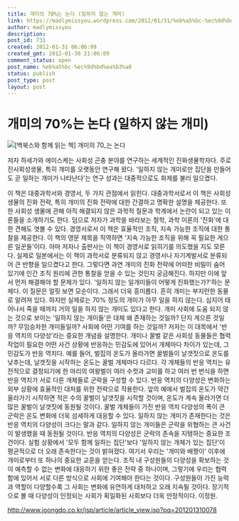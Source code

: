 ```yaml
---
title: 개미의 70%는 논다 (일하지 않는 개미)
link: https://madlymissyou.wordpress.com/2012/01/31/%eb%a5%bc-%ec%9d%bd%ea%b3%a0/
author: madlymissyou
description: 
post_id: 731
created: 2012-01-31 06:06:09
created_gmt: 2012-01-30 21:06:09
comment_status: open
post_name: %eb%a5%bc-%ec%9d%bd%ea%b3%a0
status: publish
post_type: post
layout: post
---
```


# 개미의 70%는 논다 (일하지 않는 개미)

![\[백북스와 함께 읽는 책\] 개미의 70_는 논다](https://madlymissyou.files.wordpress.com/2012/01/ebb0b1ebb681ec8aa4ec9980-ed95a8eabb98-ec9dbdeb8a94-ecb185-eab09cebafb8ec9d98-70_eb8a94-eb85bceb8ba4.jpg?w=407)

저자 하세가와 에이스케는 사회성 곤충 분야를 연구하는 세계적인 진화생물학자다. 주로 진사회성생물, 특히 개미를 오랫동안 연구해 왔다. '일하지 않는 개미로만 집단을 만들어도 곧 일하는 개미가 나타난다'는 연구 성과는 대중적으로도 화제를 불러 일으켰다.

이 책은 대중과학서와 경영서, 두 가지 관점에서 읽힌다. 대중과학서로서 이 책은 사회성 생물의 진화 전략, 특히 개미의 진화 전략에 대한 간결하고 명확한 설명을 제공한다. 또한 사회성 생물에 관해 아직 해결되지 않은 과학적 질문과 학계에서 논란이 되고 있는 이론들을 소개하기도 한다. 덤으로 저자가 과학을 바라보는 철학, 과학 이론의 '진화'에 대한 견해도 엿볼 수 있다. 경영서로서 이 책은 효율적인 조직, 지속 가능한 조직에 대한 통찰을 제공한다. 이 책의 영문 제목을 직역하면 '지속 가능한 조직을 위해 꼭 필요한 게으른 일꾼들'이다. 아마 저자나 출판사는 이 책이 경영서로 읽히기를 의도했을 지도 모른다. 실제로 일본에서는 이 책이 과학서로 분류되지 않고 경영서나 자기계발서로 분류되어 큰 반향을 일으켰다고 한다. 그렇다면 과연 개미의 진화 전략에 어떠한 비밀이 숨어 있기에 인간 조직 원리에 관한 통찰을 얻을 수 있는 것인지 궁금해진다. 하지만 이에 앞서 먼저 해결해야 할 문제가 있다. '일하지 않는 일개미들이 어떻게 진화했는가?'하는 문제다. 이 질문은 얼핏 보면 모순이다. 그래서 더욱 흥미롭다. 흔히 개미는 부지런한 동물로 알려져 있다. 하지만 실제로는 70% 정도의 개미가 아무 일을 하지 않는다. 심지어 태어나서 죽을 때까지 거의 일을 하지 않는 개미도 있다고 한다. 개미 사회에 도움 되지 않는 것으로 보이는 '일하지 않는 개미들'은 대체 왜 존재하는 것일까? 단지 게으른 것일까? 무임승차한 개미들일까? 사회에 어떤 기여를 하는 것일까? 저자는 이 대목에서 '반응 역치의 다양성'라는 중요한 개념을 설명한다. 개미나 꿀벌 같은 사회성 동물들은 협력 작업이 필요한 어떤 사건 상황에 반응하는 민감도에 있어서 개체마다 차이가 있는데, 그 민감도가 반응 역치다. 예를 들어, 벌집의 온도가 올라가면 꿀벌들이 날갯짓으로 온도를 낮추는데, 날갯짓을 시작하는 온도는 꿀벌 개체마다 다르다. 각 개체들의 반응 역치는 유전적으로 결정되기에 한 마리의 여왕벌이 여러 수컷과 교미를 하고 여러 번 번식을 하면 반응 역치가 서로 다른 개체들로 군락을 구성할 수 있다. 반응 역치의 다양성은 변화하는 외부 상황에 효율적인 대처를 위한 전략으로 작용한다. 앞의 예에서 벌집의 온도가 약간 올라가기 시작하면 적은 수의 꿀벌이 날갯짓을 시작할 것이며, 온도가 계속 올라가면 더 많은 꿀벌이 날갯짓에 동원될 것이다. 꿀벌 개체들이 가진 반응 역치 다양성의 폭이 큰 군락은 온도 변화에 더욱 섬세하게 대응할 수 있다. 일하지 않는 개미가 존재한다는 것은 반응 역치의 다양성이 크다는 말과 같다. 일하지 않는 개미들은 군락을 위협하는 큰 사건이 발생했을 때 동원될 것이다. 반응 역치의 다양성은 군락의 존속을 지탱하는 중요한 조건이다. 실험 상황에서 '모두 함께 일하는 집단'보다 '일하지 않는 개체가 있는 집단'이 평균적으로 더 오래 존속한다는 것이 밝혀졌다. 여기서 우리는 '개미와 배짱이' 이후에 개미로부터 또 하나의 중요한 교훈을 얻는다. 조직 내 구성원들의 다양성을 확보하는 것이 예측할 수 없는 변화에 대응하기 위한 좋은 전략 중 하나이며, 그렇기에 우리는 협력함에 있어서 서로 다른 방식으로 사회에 기여해야 한다는 것이다. 구성원들이 가진 능력과 역할이 다양할수록 그 사회는 변화에 유연하게 대처하고 오래 지속될 것이다. 장기적으로 볼 때 다양성이 인정되는 사회가 획일화된 사회보다 더욱 안정적이다. 이정원. 

http://www.joongdo.co.kr/jsp/article/article_view.jsp?pq=201201310078